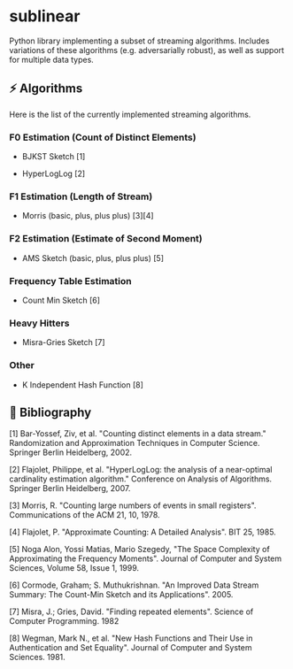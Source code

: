 # sublinear

Python library implementing a subset of streaming algorithms. Includes variations of these algorithms (e.g. adversarially robust), as well as support for multiple data types.

## ⚡️ Algorithms

Here is the list of the currently implemented streaming algorithms.

### F0 Estimation (Count of Distinct Elements)

- BJKST Sketch [1]

- HyperLogLog [2]

### F1 Estimation (Length of Stream)

- Morris (basic, plus, plus plus) [3][4]

### F2 Estimation (Estimate of Second Moment)

- AMS Sketch (basic, plus, plus plus) [5]

### Frequency Table Estimation

- Count Min Sketch [6]

### Heavy Hitters

- Misra-Gries Sketch [7]

### Other

- K Independent Hash Function [8]

## 📖 Bibliography

[1] Bar-Yossef, Ziv, et al. "Counting distinct elements in a data stream." Randomization and Approximation Techniques in Computer Science. Springer Berlin Heidelberg, 2002.

[2] Flajolet, Philippe, et al. "HyperLogLog: the analysis of a near-optimal cardinality estimation algorithm." Conference on Analysis of Algorithms. Springer Berlin Heidelberg, 2007.

[3] Morris, R. "Counting large numbers of events in small registers". Communications of the ACM 21, 10, 1978.

[4] Flajolet, P. "Approximate Counting: A Detailed Analysis". BIT 25, 1985.

[5] Noga Alon, Yossi Matias, Mario Szegedy,
"The Space Complexity of Approximating the Frequency Moments".
Journal of Computer and System Sciences,
Volume 58, Issue 1,
1999.

[6] Cormode, Graham; S. Muthukrishnan. "An Improved Data Stream Summary: The Count-Min Sketch and its Applications". 2005.

[7] Misra, J.; Gries, David. "Finding repeated elements". Science of Computer Programming. 1982

[8] Wegman, Mark N., et al. "New Hash Functions and Their Use in Authentication and Set Equality". Journal of Computer and System Sciences. 1981.
